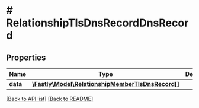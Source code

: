 # # RelationshipTlsDnsRecordDnsRecord

## Properties

Name | Type | Description | Notes
------------ | ------------- | ------------- | -------------
**data** | [**\Fastly\Model\RelationshipMemberTlsDnsRecord[]**](RelationshipMemberTlsDnsRecord.md) |  | [optional]

[[Back to API list]](../../README.md#endpoints) [[Back to README]](../../README.md)
